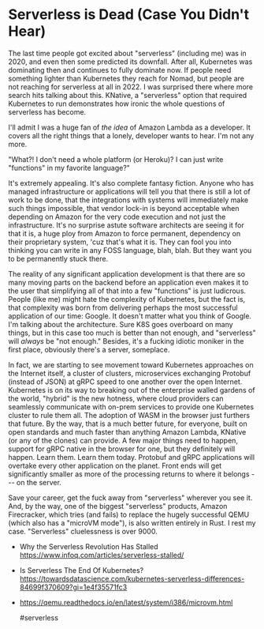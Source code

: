 # Serverless is Dead (Case You Didn't Hear)

The last time people got excited about "serverless" (including me) was
in 2020, and even then some predicted its downfall. After all,
Kubernetes was dominating then and continues to fully dominate now. If
people need something lighter than Kubernetes they reach for Nomad, but
people are not reaching for serverless at all in 2022. I was surprised
there where more search hits talking about this. KNative, a "serverless"
option that required Kubernetes to run demonstrates how ironic the whole
questions of serverless has become.

I'll admit I was a huge fan of *the idea* of Amazon Lambda as a
developer. It covers all the right things that a lonely, developer wants
to hear. I'm not any more.

"What?! I don't need a whole platform (or Heroku)? I can just write
"functions" in my favorite language?"

It's extremely appealing. It's also complete fantasy fiction. Anyone who
has managed infrastructure or applications will tell you that there is
still a lot of work to be done, that the integrations with systems will
immediately make such things impossible, that vendor lock-in is beyond
acceptable when depending on Amazon for the very code execution and
not just the infrastructure. It's no surprise astute software
architects are seeing it for that it is, a huge ploy from Amazon to
force permanent, dependency on their proprietary system, 'cuz that's
what it is. They can fool you into thinking you can write in any FOSS
language, blah, blah. But they want you to be permanently stuck there.

The reality of any significant application development is that there are
so many moving parts on the backend before an application even makes it
to the user that simplifying all of that into a few "functions" is just
ludicrous. People (like me) might hate the complexity of Kubernetes, but
the fact is, that complexity was born from delivering perhaps the most
successful application of our time: Google. It doesn't matter what you
think of Google. I'm talking about the architecture. Sure K8S goes
overboard on many things, but in this case too much is better than not
enough, and "serverless" will *always* be "not enough." Besides, it's a
fucking idiotic moniker in the first place, obviously there's a server,
someplace.

In fact, we are starting to see movement toward Kubernetes approaches on
the Internet itself, a cluster of clusters, microservices exchanging
Protobuf (instead of JSON) at gRPC speed to one another over the open
Internet. Kubernetes is on its way to breaking out of the enterprise
walled gardens of the world, "hybrid" is the new hotness, where cloud
providers can seamlessly communicate with on-prem services to provide
one Kubernetes cluster to rule them all. The adoption of WASM in the
browser just furthers that future. By the way, that is a much better
future, for everyone, built on open standards and much faster than
anything Amazon Lambda, KNative (or any of the clones) can provide. A
few major things need to happen, support for gRPC native in the browser
for one, but they definitely will happen. Learn them. Learn them today.
Protobuf and gRPC applications will overtake every other application on
the planet. Front ends will get significantly smaller as more of the
processing returns to where it belongs --- on the server.

Save your career, get the fuck away from "serverless" wherever you see
it. And, by the way, one of the biggest "serverless" products, Amazon
Firecracker, which tries (and fails) to replace the hugely successful
QEMU (which also has a "microVM mode"), is also written entirely in
Rust. I rest my case. "Serverless" cluelessness is over 9000.

* Why the Serverless Revolution Has Stalled  
  https://www.infoq.com/articles/serverless-stalled/

* Is Serverless The End Of Kubernetes?   
  https://towardsdatascience.com/kubernetes-serverless-differences-84699f370609?gi=1e4f35571fc3

* https://qemu.readthedocs.io/en/latest/system/i386/microvm.html

    #serverless

